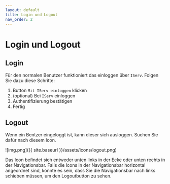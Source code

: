 ```yaml
---
layout: default
title: Login und Logout
nav_order: 2
---
```


# Login und Logout

## Login

Für den normalen Benutzer funktioniert das einloggen über `IServ`. Folgen Sie dazu diese Schritte:

1. Button `Mit IServ einloggen` klicken
2. (optional) Bei `IServ` einloggen
3. Authentifizierung bestätigen
4. Fertig

## Logout

Wenn ein Bentzer eingeloggt ist, kann dieser sich ausloggen. Suchen Sie dafür nach diesem Icon.

![img.png]({{ site.baseurl }}/assets/icons/logout.png)

Das Icon befindet sich entweder unten links in der Ecke oder unten rechts in der Navigationsbar.
Falls die Icons in der Navigationsbar horizontal angeordnet sind, könnte es sein, dass Sie die Navigationsbar nach links schieben müssen, um den Logoutbutton zu sehen.
